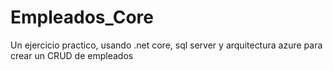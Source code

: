 # Empleados_Core
 Un ejercicio practico, usando .net core, sql server y arquitectura azure para crear un CRUD de empleados
